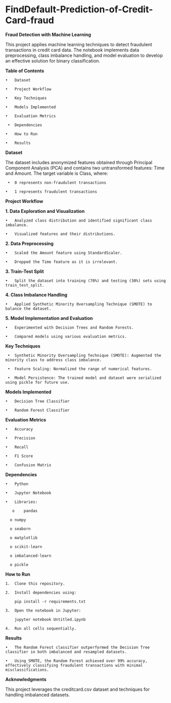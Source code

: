 # FindDefault-Prediction-of-Credit-Card-fraud

**Fraud Detection with Machine Learning**

This project applies machine learning techniques to detect fraudulent transactions in credit card data. The notebook implements data preprocessing, class imbalance handling, and model evaluation to develop an effective solution for binary classification.

**Table of Contents**
  
    •	Dataset
  
    •	Project Workflow
  
    •	Key Techniques
  
    •	Models Implemented
  
    •	Evaluation Metrics
  
     •	Dependencies
  
    •	How to Run
  
    •	Results

**Dataset**

The dataset includes anonymized features obtained through Principal Component Analysis (PCA) and contains two untransformed features: Time and Amount. The target variable is Class, where:

     •	0 represents non-fraudulent transactions
  
    •	1 represents fraudulent transactions

**Project Workflow**

**1.	Data Exploration and Visualization**

    •	Analyzed class distribution and identified significant class imbalance.
  
    •	Visualized features and their distributions.

**2.	Data Preprocessing**

    •	Scaled the Amount feature using StandardScaler.
  
    •	Dropped the Time feature as it is irrelevant.

**3.	Train-Test Split**

    •	Split the dataset into training (70%) and testing (30%) sets using train_test_split.

**4.	Class Imbalance Handling**

    •	Applied Synthetic Minority Oversampling Technique (SMOTE) to balance the dataset.

**5.	Model Implementation and Evaluation**

    •	Experimented with Decision Trees and Random Forests.

    •	Compared models using various evaluation metrics.

**Key Techniques**

     •	Synthetic Minority Oversampling Technique (SMOTE): Augmented the minority class to address class imbalance.

     •	Feature Scaling: Normalized the range of numerical features.
  
     •	Model Persistence: The trained model and dataset were serialized using pickle for future use.
  
**Models Implemented**
  
    •	Decision Tree Classifier

    •	Random Forest Classifier
  
**Evaluation Metrics**

    •	Accuracy

    •	Precision
  
    •	Recall

    •	F1 Score
  
    •	Confusion Matrix
  
**Dependencies**

    •	Python
  
    •	Jupyter Notebook
  
    •	Libraries:
    
       o	pandas
    
      o	numpy
    
      o	seaborn
    
      o	matplotlib
    
      o	scikit-learn
    
      o	imbalanced-learn
    
      o	pickle

**How to Run**

    1.	Clone this repository.
      
    2.	Install dependencies using:
      
        pip install -r requirements.txt
      
    3.	Open the notebook in Jupyter:
    
        jupyter notebook Untitled.ipynb
    
    4.	Run all cells sequentially.


**Results**

    •	The Random Forest classifier outperformed the Decision Tree classifier in both imbalanced and resampled datasets.

    •	Using SMOTE, the Random Forest achieved over 99% accuracy, effectively classifying fraudulent transactions with minimal misclassifications.

**Acknowledgments**

This project leverages the creditcard.csv dataset and techniques for handling imbalanced datasets.
